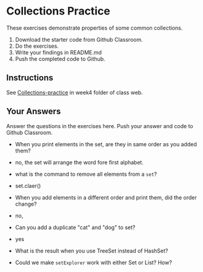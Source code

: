 # Collections Practice

These exercises demonstrate properties of some common collections.

1. Download the starter code from Github Classroom.
2. Do the exercises.
3. Write your findings in README.md
4. Push the completed code to Github.

## Instructions

See [Collections-practice](https://skeoop.github.io/week4/Collections-practice) in week4 folder of class web.

## Your Answers

Answer the questions in the exercises here. Push your answer and code to Github Classroom.

* When you print elements in the set, are they in same order as you added them?
- no, the set will arrange the word fore first alphabet.

* what is the command to remove all elements from a `set`?
- set.claer()

* When you add elements in a different order and print them, did the order change?
- no,

* Can you add a duplicate "cat" and "dog" to set?
- yes

* What is the result when you use TreeSet instead of HashSet?

* Could we make `setExplorer` work with either Set or List?  How?
